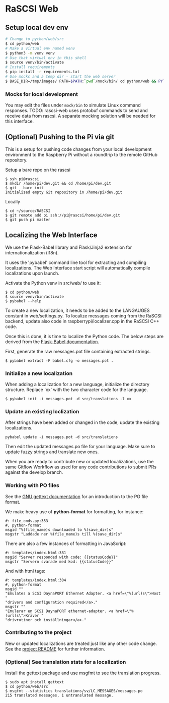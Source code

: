 # RaSCSI Web

## Setup local dev env

```bash
# Change to python/web/src
$ cd python/web
# Make a virtual env named venv
$ python3 -m venv venv
# Use that virtual env in this shell
$ source venv/bin/activate
# Install requirements
$ pip install -r requirements.txt
# Use mocks and a temp dir - start the web server
$ BASE_DIR=/tmp/images/ PATH=$PATH:`pwd`/mock/bin/ cd python/web && PYTHON_COMMON_PATH=$(dirname $PWD)/common/src PYTHONPATH=$PWD/src:${PYTHON_COMMON_PATH} python3 src/web.py
```

### Mocks for local development

You may edit the files under `mock/bin` to simulate Linux command responses.
TODO:  rascsi-web uses protobuf commands to send and receive data from rascsi.
A separate mocking solution will be needed for this interface.

## (Optional) Pushing to the Pi via git

This is a setup for pushing code changes from your local development environment to the Raspberry Pi without a roundtrip to the remote GitHub repository.

Setup a bare repo on the rascsi
```
$ ssh pi@rascsi
$ mkdir /home/pi/dev.git && cd /home/pi/dev.git
$ git --bare init
Initialized empty Git repository in /home/pi/dev.git
```

Locally
```
$ cd ~/source/RASCSI
$ git remote add pi ssh://pi@rascsi/home/pi/dev.git
$ git push pi master
```

## Localizing the Web Interface

We use the Flask-Babel library and Flask/Jinja2 extension for internationalization (i18n).

It uses the 'pybabel' command line tool for extracting and compiling localizations. The Web Interface start script will automatically compile localizations upon launch.

Activate the Python venv in src/web/ to use it:
```
$ cd python/web
$ source venv/bin/activate
$ pybabel --help
```

To create a new localization, it needs to be added to the LANGAUGES constant in
web/settings.py. To localize messages coming from the RaSCSI backend, update also code in
raspberrypi/localizer.cpp in the RaSCSI C++ code.

Once this is done, it is time to localize the Python code. The below steps are derived from the [Flask-Babel documentation](https://python-babel.github.io/flask-babel/index.html#translating-applications).

First, generate the raw messages.pot file containing extracted strings.

```
$ pybabel extract -F babel.cfg -o messages.pot .
```

### Initialize a new localization

When adding a localization for a new language, initialize the directory structure. Replace 'xx' with the two character code for the language.

```
$ pybabel init -i messages.pot -d src/translations -l xx
```

### Update an existing loclization

After strings have been added or changed in the code, update the existing localizations.

```
pybabel update -i messages.pot -d src/translations
```

Then edit the updated messages.po file for your language. Make sure to update fuzzy strings and translate new ones.

When you are ready to contribute new or updated localizations, use the same Gitflow Workflow as used for any code contributions to submit PRs against the develop branch.

### Working with PO files

See the [GNU gettext documentation](https://www.gnu.org/software/gettext/manual/html_node/PO-Files.html) for an introduction to the PO file format.

We make heavy use of __python-format__ for formatting, for instance:
```
#: file_cmds.py:353
#, python-format
msgid "%(file_name)s downloaded to %(save_dir)s"
msgstr "Laddade ner %(file_name)s till %(save_dir)s"
```

There are also a few instances of formatting in JavaScript:
```
#: templates/index.html:381
msgid "Server responded with code: {{statusCode}}"
msgstr "Servern svarade med kod: {{statusCode}}"
```

And with html tags:
```
#: templates/index.html:304
#, python-format
msgid ""
"Emulates a SCSI DaynaPORT Ethernet Adapter. <a href=\"%(url)s\">Host "
"drivers and configuration required</a>."
msgstr ""
"Emulerar en SCSI DaynaPORT ethernet-adapter. <a href=\"%(url)s\">Kräver "
"drivrutiner och inställningar</a>."
```

### Contributing to the project

New or updated localizations are treated just like any other code change. See the [project README](https://github.com/akuker/RASCSI/tree/rdmark-readme-contributions#how-do-i-contribute) for further information.

### (Optional) See translation stats for a localization
Install the gettext package and use msgfmt to see the translation progress.
```
$ sudo apt install gettext
$ cd python/web/src
$ msgfmt --statistics translations/sv/LC_MESSAGES/messages.po
215 translated messages, 1 untranslated message.
```
